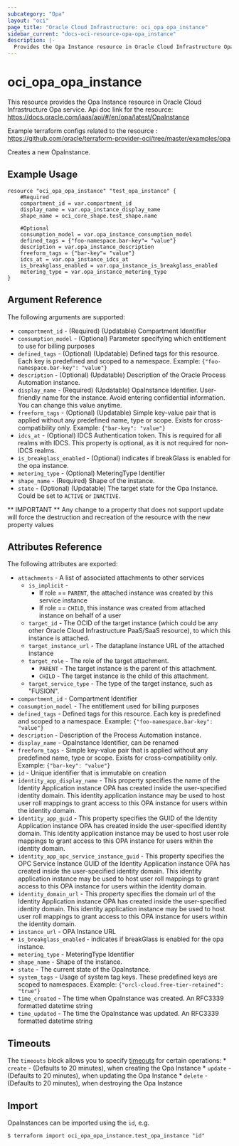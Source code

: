 ```yaml
---
subcategory: "Opa"
layout: "oci"
page_title: "Oracle Cloud Infrastructure: oci_opa_opa_instance"
sidebar_current: "docs-oci-resource-opa-opa_instance"
description: |-
  Provides the Opa Instance resource in Oracle Cloud Infrastructure Opa service
---
```


# oci_opa_opa_instance
This resource provides the Opa Instance resource in Oracle Cloud Infrastructure Opa service.
Api doc link for the resource: https://docs.oracle.com/iaas/api/#/en/opa/latest/OpaInstance

Example terraform configs related to the resource : https://github.com/oracle/terraform-provider-oci/tree/master/examples/opa

Creates a new OpaInstance.


## Example Usage

```hcl
resource "oci_opa_opa_instance" "test_opa_instance" {
	#Required
	compartment_id = var.compartment_id
	display_name = var.opa_instance_display_name
	shape_name = oci_core_shape.test_shape.name

	#Optional
	consumption_model = var.opa_instance_consumption_model
	defined_tags = {"foo-namespace.bar-key"= "value"}
	description = var.opa_instance_description
	freeform_tags = {"bar-key"= "value"}
	idcs_at = var.opa_instance_idcs_at
	is_breakglass_enabled = var.opa_instance_is_breakglass_enabled
	metering_type = var.opa_instance_metering_type
}
```

## Argument Reference

The following arguments are supported:

* `compartment_id` - (Required) (Updatable) Compartment Identifier
* `consumption_model` - (Optional) Parameter specifying which entitlement to use for billing purposes
* `defined_tags` - (Optional) (Updatable) Defined tags for this resource. Each key is predefined and scoped to a namespace. Example: `{"foo-namespace.bar-key": "value"}` 
* `description` - (Optional) (Updatable) Description of the Oracle Process Automation instance.
* `display_name` - (Required) (Updatable) OpaInstance Identifier. User-friendly name for the instance. Avoid entering confidential information. You can change this value anytime.
* `freeform_tags` - (Optional) (Updatable) Simple key-value pair that is applied without any predefined name, type or scope. Exists for cross-compatibility only. Example: `{"bar-key": "value"}` 
* `idcs_at` - (Optional) IDCS Authentication token. This is required for all realms with IDCS. This property is optional, as it is not required for non-IDCS realms.
* `is_breakglass_enabled` - (Optional) indicates if breakGlass is enabled for the opa instance.
* `metering_type` - (Optional) MeteringType Identifier
* `shape_name` - (Required) Shape of the instance.
* `state` - (Optional) (Updatable) The target state for the Opa Instance. Could be set to `ACTIVE` or `INACTIVE`. 


** IMPORTANT **
Any change to a property that does not support update will force the destruction and recreation of the resource with the new property values

## Attributes Reference

The following attributes are exported:

* `attachments` - A list of associated attachments to other services 
	* `is_implicit` - 
		* If role == `PARENT`, the attached instance was created by this service instance 
		* If role == `CHILD`, this instance was created from attached instance on behalf of a user 
	* `target_id` - The OCID of the target instance (which could be any other Oracle Cloud Infrastructure PaaS/SaaS resource), to which this instance is attached.
	* `target_instance_url` - The dataplane instance URL of the attached instance
	* `target_role` - The role of the target attachment. 
		* `PARENT` - The target instance is the parent of this attachment. 
		* `CHILD` - The target instance is the child of this attachment. 
	* `target_service_type` - The type of the target instance, such as "FUSION".
* `compartment_id` - Compartment Identifier
* `consumption_model` - The entitlement used for billing purposes
* `defined_tags` - Defined tags for this resource. Each key is predefined and scoped to a namespace. Example: `{"foo-namespace.bar-key": "value"}` 
* `description` - Description of the Process Automation instance.
* `display_name` - OpaInstance Identifier, can be renamed
* `freeform_tags` - Simple key-value pair that is applied without any predefined name, type or scope. Exists for cross-compatibility only. Example: `{"bar-key": "value"}` 
* `id` - Unique identifier that is immutable on creation
* `identity_app_display_name` - This property specifies the name of the Identity Application instance OPA has created inside the user-specified identity domain. This identity application instance may be used to host user roll mappings to grant access to this OPA instance for users within the identity domain.
* `identity_app_guid` - This property specifies the GUID of the Identity Application instance OPA has created inside the user-specified identity domain. This identity application instance may be used to host user role mappings to grant access to this OPA instance for users within the identity domain.
* `identity_app_opc_service_instance_guid` - This property specifies the OPC Service Instance GUID of the Identity Application instance OPA has created inside the user-specified identity domain. This identity application instance may be used to host user roll mappings to grant access to this OPA instance for users within the identity domain.
* `identity_domain_url` - This property specifies the domain url of the Identity Application instance OPA has created inside the user-specified identity domain. This identity application instance may be used to host user roll mappings to grant access to this OPA instance for users within the identity domain.
* `instance_url` - OPA Instance URL
* `is_breakglass_enabled` - indicates if breakGlass is enabled for the opa instance.
* `metering_type` - MeteringType Identifier
* `shape_name` - Shape of the instance.
* `state` - The current state of the OpaInstance.
* `system_tags` - Usage of system tag keys. These predefined keys are scoped to namespaces. Example: `{"orcl-cloud.free-tier-retained": "true"}` 
* `time_created` - The time when OpaInstance was created. An RFC3339 formatted datetime string
* `time_updated` - The time the OpaInstance was updated. An RFC3339 formatted datetime string

## Timeouts

The `timeouts` block allows you to specify [timeouts](https://registry.terraform.io/providers/oracle/oci/latest/docs/guides/changing_timeouts) for certain operations:
	* `create` - (Defaults to 20 minutes), when creating the Opa Instance
	* `update` - (Defaults to 20 minutes), when updating the Opa Instance
	* `delete` - (Defaults to 20 minutes), when destroying the Opa Instance


## Import

OpaInstances can be imported using the `id`, e.g.

```
$ terraform import oci_opa_opa_instance.test_opa_instance "id"
```

